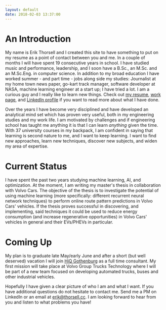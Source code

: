 ```yaml
---
layout: default
date: 2018-02-03 13:37:00
---
```


# An Introduction #

My name is Erik Thorsell and I created this site to have something to put on my
resume as a point of contact between you and me.
In a couple of months I will have spent 19 consecutive years in school.
I have studied music and performance, leadership, and I soon have a B.Sc., an
M.Sc. and an M.Sc.Eng. in computer science.
In addition to my broad education I have worked summer - and part time - jobs
along side my studies:
Journalist at my home town news paper, go-kart track manager, software developer
at NASA, machine learning engineer at a start up; I have tried a lot.
I am a curious guy and I really like to learn new things.
Check out [my resume]({{site.url}}/download/erikthorsell_cv.pdf), [work
page]({{site.url}}/work), and [LinkedIn
profile](https://www.linkedin.com/in/thorsellerik/) if you want to read more
about what I have done.

Over the years I have become
very disciplined and have developed an analytical mind set which has proven very
useful, both in my engineering studies and my work life.
I am motivated by challenges and if engineering school has taught me anything
it is that I can learn *anything* given the time.
With 37 university courses in my backpack, I am confident in saying that
learning is second nature to me, and I want to keep learning.
I want to find new approaches, learn new techniques, discover new subjects, and
widen my area of expertise.


# Current Status #

I have spent the past two years studying machine learning, AI, and optimization.
At the moment, I am writing my master's thesis in collaboration with Volvo Cars.
The objective of the thesis is to investigate the potential of using machine
learning (more specifically: different recurrent neural network techniques) to
perform online route pattern predictions in Volvo Cars' vehicles.
If the thesis proves successful in discovering, and implementing, said
techniques it could be used to reduce energy consumption (and increase
regenerative opportunities) in Volvo Cars' vehicles in general and their
EVs/PHEVs in particular.


# Coming Up #

My plan is to graduate late May/early June and after a short (but well deserved)
vacation I will join [HiQ Gothenburg](https://www.hiq.se/en/) as a full time
consultant.
My first mission will take place at Volvo Group Trucks Technology where I will
be part of a new team focused on developing automated trucks, buses and other
industrial vehicles.

Hopefully I have given a clear picture of who I am and what I want. If you have
additional questions do not hesitate to contact me.
Send me a PM on LinkedIn or an email at
[erik@thorsell.cc](mailto:erik@thorsell.cc).
I am looking forward to hear from you and listen to what problems you have!

